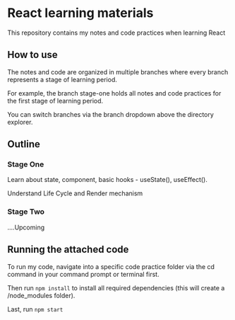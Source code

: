 # React learning materials

This repository contains my notes and code practices when learning React

## How to use

The notes and code are organized in multiple branches where every branch represents a stage of learning period.

For example, the branch stage-one holds all notes and code practices for the first stage of learning period.

You can switch branches via the branch dropdown above the directory explorer.

## Outline

### Stage One

Learn about state, component, basic hooks - useState(), useEffect().

Understand Life Cycle and Render mechanism

### Stage Two

....Upcoming

## Running the attached code

To run my code, navigate into a specific code practice folder via the cd command in your command prompt or terminal first.

Then run ```npm install``` to install all required dependencies (this will create a /node_modules folder).

Last, run ```npm start```
